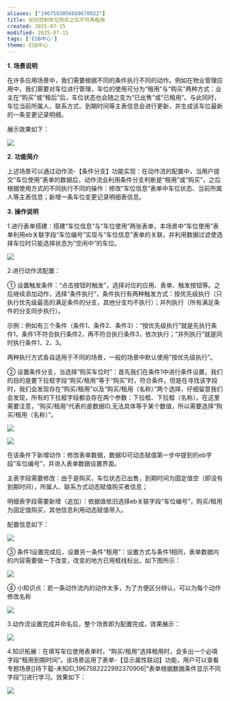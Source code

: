 ```yaml
---
aliases: ["1967593056689670922"]
title: 如何控制车位购买之后不可再租用
created: 2025-07-15
modified: 2025-07-15
tags: ['ESB中心']
theme: ESB中心
---
```


**1.** **场景说明**

在许多应用场景中，我们需要根据不同的条件执行不同的动作。例如在物业管理应用中，我们需要对车位进行管理，车位的使用可分为“租用”与“购买”两种方式：业主在“购买”或“租后”后，车位状态也会随之变为“已出售”或“已租用”。与此同时，车位当前所属人、联系方式、到期时间等主表信息会进行更新，并生成该车位最新的一条变更记录明细。

展示效果如下：

![](7acc25483d96083cfc0341cfb9ecd8f5.jpg)

**2.** **功能简介**

上述场景可以通过动作流-【条件分支】功能实现：在动作流的配置中，当用户提交“车位使用”表单的数据后，动作流会利用条件分支判断是“租用”或“购买”，之后根据使用方式的不同执行不同的操作：修改“车位信息”表单中车位状态、当前所属人等主表信息；新增一条车位变更记录明细表信息。

**3.** **操作说明**

1.进行表单搭建：搭建“车位信息”与“车位使用”两张表单，本场景中“车位使用”表单利用eb关联字段“车位编号”实现与“车位信息”表单的关联，并利用数据过滤使选择车位时只能选择状态为“空闲中”的车位。

![](edc1117bb08e9f0e19e580e1ee79e008.jpg)

2.进行动作流配置：

① 设置触发条件：“点击按钮时触发”，选择对应的应用、表单、触发按钮等。之后继续添加动作，选择“条件执行”，条件执行有两种触发方式：按优先级执行（只执行优先级最高的满足条件的分支，其他分支均不执行）；并列执行（所有满足条件的分支同步执行）。

示例：例如有三个条件（条件1、条件2、条件3）：“按优先级执行”就是先执行条件1，条件1不符合执行条件2，再不符合执行条件3，依次执行；“并列执行”就是同时执行条件1、2、3。

两种执行方式各自适用于不同的场景，一般的场景中默认使用“按优先级执行”。

② 设置条件分支，当选择“购买车位时”：首先我们在条件1中进行条件设置，我们的目的是要下拉框字段“购买/租用”等于“购买”时，符合条件。但是在寻找该字段时，我们会发现存在“购买/租用”以及“购买/租用（名称）”两个选择，仔细留意我们会发现，所有的下拉框字段都会存在两个参数：下拉框、下拉框（名称）。在这里需要注意，“购买/租用”代表的是数据ID,无法具体等于某个数值，所以需要选择“购买/租用（名称）”。

![](c683c2c576dfa62f20e6a4b43252f1bc.jpg)

![](de725c2213a615e2b541de7b1820a9a6.jpg)

在该条件下新增动作：修改表单数据，数据ID可动态赋值第一步中提到的eb字段“车位编号”，并进入表单数据设置界面。

主表字段需要修改：由于是购买，车位状态已出售，到期时间为固定值空（即没有到期时间），所属人、联系方式动态赋值购买者信息；

明细表字段需要新增（追加）：依据值依旧选择eb关联字段“车位编号”，购买/租用为固定值购买，其他信息利用动态赋值带入。

配置信息如下：

![](3d944dc86b6700dad9917796f96a2449.jpg)

③ 条件1设置完成后，设置另一条件“租用”：设置方式与条件1相同，表单数据内的内容需要做一下改变，改变的地方已用框线标出，如下图所示：

![](07879a46a4e013630eec1223161bef17.jpg)

④ 小知识点：若一条动作流内的动作太多，为了方便区分辨认，可以为每个动作修改名称

![](0e7d4c0824b2021ed7dcca4abf1b47e4.jpg)

3.动作流设置完成并命名后，整个场景即为配置完成，效果展示：

![](d51a369b58ac77904ea3acf34d148ea2.jpg)

4.知识拓展：在填写车位使用表单时，“购买/租用”选择租用时，会多出一个必填字段“租用到期时间”。该场景运用了表单-【显示属性联动】功能，用户可以查看专题场景[[待下载-未知ID_1967582222992370906|“表单根据数据条件显示不同字段”]]进行学习。效果如下：

![](285e485867ed4978102804beb2073aa6.jpg)